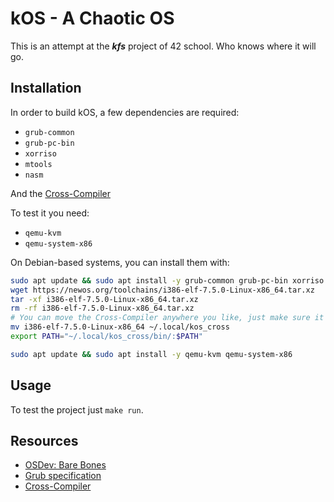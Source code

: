 # kOS - A Chaotic OS

This is an attempt at the ***kfs*** project of 42 school. Who knows where it will go.

## Installation
In order to build kOS, a few dependencies are required:

* `grub-common`
* `grub-pc-bin`
* `xorriso`
* `mtools`
* `nasm`

And the [Cross-Compiler](https://newos.org/toolchains/i386-elf-7.5.0-Linux-x86_64.tar.xz)

To test it you need:

* `qemu-kvm`
* `qemu-system-x86`

On Debian-based systems, you can install them with:
```sh
sudo apt update && sudo apt install -y grub-common grub-pc-bin xorriso mtools nasm
wget https://newos.org/toolchains/i386-elf-7.5.0-Linux-x86_64.tar.xz
tar -xf i386-elf-7.5.0-Linux-x86_64.tar.xz
rm -rf i386-elf-7.5.0-Linux-x86_64.tar.xz
# You can move the Cross-Compiler anywhere you like, just make sure it's first in your PATH.
mv i386-elf-7.5.0-Linux-x86_64 ~/.local/kos_cross
export PATH="~/.local/kos_cross/bin/:$PATH"
```
```sh
sudo apt update && sudo apt install -y qemu-kvm qemu-system-x86
```

## Usage
To test the project just `make run`.

## Resources
* [OSDev: Bare Bones](https://wiki.osdev.org/Bare_Bones)
* [Grub specification](https://www.gnu.org/software/grub/manual/multiboot/multiboot.html)
* [Cross-Compiler](https://newos.org/toolchains/i386-elf-7.5.0-Linux-x86_64.tar.xz)

